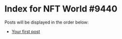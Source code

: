 # Index for NFT World #9440
Posts will be displayed in the order below:

- [Your first post](./001-first.md)

